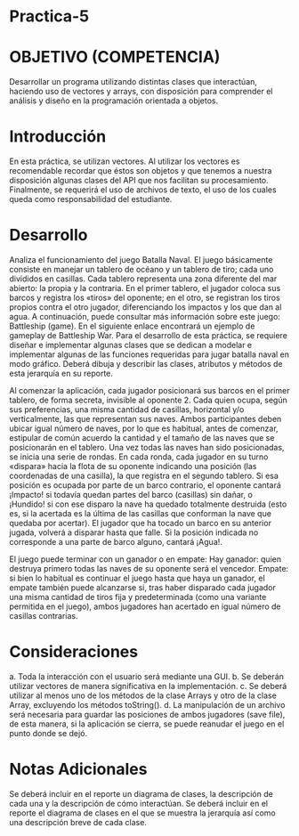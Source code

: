 # Practica-5

# OBJETIVO (COMPETENCIA)
Desarrollar un programa utilizando distintas clases que interactúan, haciendo uso de vectores
y arrays, con disposición para comprender el análisis y diseño en la programación orientada a
objetos.
# Introducción
En esta práctica, se utilizan vectores. Al utilizar los vectores es recomendable recordar que
éstos son objetos y que tenemos a nuestra disposición algunas clases del API que nos facilitan
su procesamiento. Finalmente, se requerirá el uso de archivos de texto, el uso de los cuales
queda como responsabilidad del estudiante.
# Desarrollo
Analiza el funcionamiento del juego Batalla Naval. El juego básicamente consiste en manejar
un tablero de océano y un tablero de tiro; cada uno divididos en casillas. Cada tablero
representa una zona diferente del mar abierto: la propia y la contraria. En el primer tablero, el
jugador coloca sus barcos y registra los «tiros» del oponente; en el otro, se registran los tiros
propios contra el otro jugador, diferenciando los impactos y los que dan al agua.
A continuación, puede consultar más información sobre este juego: Battleship (game). En el
siguiente enlace encontrará un ejemplo de gameplay de Battleship War.
Para el desarrollo de esta práctica, se requiere diseñar e implementar algunas clases que se
dedican a modelar e implementar algunas de las funciones requeridas para jugar batalla naval
en modo gráfico. Deberá dibuja y describir las clases, atributos y métodos de esta jerarquía en
su reporte.

Al comenzar la aplicación, cada jugador posicionará sus barcos en el primer tablero, de forma
secreta, invisible al oponente 2. Cada quien ocupa, según sus preferencias, una misma
cantidad de casillas, horizontal y/o verticalmente, las que representan sus naves. Ambos
participantes deben ubicar igual número de naves, por lo que es habitual, antes de comenzar,
estipular de común acuerdo la cantidad y el tamaño de las naves que se posicionarán en el
tablero.
Una vez todas las naves han sido posicionadas, se inicia una serie de rondas. En cada ronda,
cada jugador en su turno «dispara» hacia la flota de su oponente indicando una posición (las
coordenadas de una casilla), la que registra en el segundo tablero. Si esa posición es ocupada
por parte de un barco contrario, el oponente cantará ¡Impacto! si todavía quedan partes del
barco (casillas) sin dañar, o ¡Hundido! si con ese disparo la nave ha quedado totalmente
destruida (esto es, si la acertada es la última de las casillas que conforman la nave que
quedaba por acertar). El jugador que ha tocado un barco en su anterior jugada, volverá a
disparar hasta que falle. Si la posición indicada no corresponde a una parte de barco alguno,
cantará ¡Agua!.

El juego puede terminar con un ganador o en empate:
Hay ganador: quien destruya primero todas las naves de su oponente será el vencedor.
Empate: si bien lo habitual es continuar el juego hasta que haya un ganador, el empate también
puede alcanzarse si, tras haber disparado cada jugador una misma cantidad de tiros fija y
predeterminada (como una variante permitida en el juego), ambos jugadores han acertado en
igual número de casillas contrarias.
# Consideraciones
a. Toda la interacción con el usuario será mediante una GUI.
b. Se deberán utilizar vectores de manera significativa en la implementación.
c. Se deberá utilizar al menos uno de los métodos de la clase Arrays y otro de la clase
Array, excluyendo los métodos toString().
d. La manipulación de un archivo será necesaria para guardar las posiciones de ambos
jugadores (save file), de esta manera, si la aplicación se cierra, se puede reanudar el
juego en el punto donde se dejó.

# Notas Adicionales
Se deberá incluir en el reporte un diagrama de clases, la descripción de cada una y la
descripción de cómo interactúan.
Se deberá incluir en el reporte el diagrama de clases en el que se muestra la jerarquía así
como una descripción breve de cada clase.
